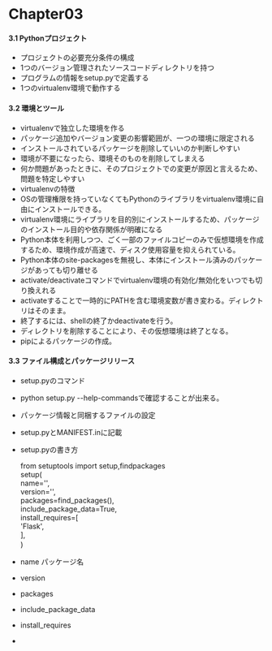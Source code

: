 # Chapter03
#### 3.1 Pythonプロジェクト  
+ プロジェクトの必要充分条件の構成
 + 1つのバージョン管理されたソースコードディレクトリを持つ
 + プログラムの情報をsetup.pyで定義する
 + 1つのvirtualenv環境で動作する  

#### 3.2 環境とツール
+ virtualenvで独立した環境を作る
 + パッケージ追加やバージョン変更の影響範囲が、一つの環境に限定される
 + インストールされているパッケージを削除していいのか判断しやすい
 + 環境が不要になったら、環境そのものを削除してしまえる
 + 何か問題があったときに、そのプロジェクトでの変更が原因と言えるため、問題を特定しやすい
+ virtualenvの特徴
 + OSの管理権限を持っていなくてもPythonのライブラリをvirtualenv環境に自由にインストールできる。
 + virtualenv環境にライブラリを目的別にインストールするため、パッケージのインストール目的や依存関係が明確になる
 + Python本体を利用しつつ、ごく一部のファイルコピーのみで仮想環境を作成するため、環境作成が高速で、ディスク使用容量を抑えられている。
 + Python本体のsite-packagesを無視し、本体にインストール済みのパッケージがあっても切り離せる
 + activate/deactivateコマンドでvirtualenv環境の有効化/無効化をいつでも切り換えれる
  + activateすることで一時的にPATHを含む環境変数が書き変わる。ディレクトリはそのまま。
  + 終了するには、shellの終了かdeactivateを行う。
  + ディレクトリを削除することにより、その仮想環境は終了となる。
 + pipによるパッケージの作成。  

#### 3.3 ファイル構成とパッケージリリース
 + setup.pyのコマンド
  + python setup.py --help-commandsで確認することが出来る。
 + パッケージ情報と同梱するファイルの設定
  + setup.pyとMANIFEST.inに記載
 + setup.pyの書き方  

    from setuptools import setup,findpackages  
    setup(  
        name='',  
        version='',  
        packages=find_packages(),  
        include_package_data=True,  
        install_requires=[  
            'Flask',  
        ],  
        )　　　

  + name パッケージ名
  + version
  + packages
  + include_package_data
  + install_requires
 + 